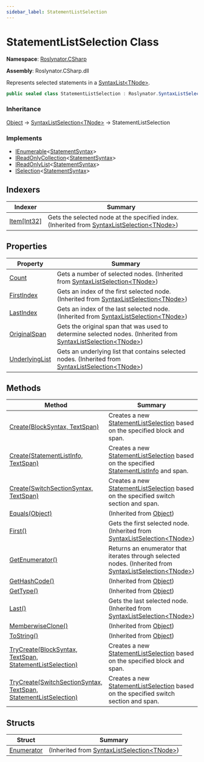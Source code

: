 ```yaml
---
sidebar_label: StatementListSelection
---
```


# StatementListSelection Class

**Namespace**: [Roslynator.CSharp](../index.md)

**Assembly**: Roslynator\.CSharp\.dll

  
Represents selected statements in a [SyntaxList&lt;TNode&gt;](https://docs.microsoft.com/en-us/dotnet/api/microsoft.codeanalysis.syntaxlist-1)\.

```csharp
public sealed class StatementListSelection : Roslynator.SyntaxListSelection<Microsoft.CodeAnalysis.CSharp.Syntax.StatementSyntax>
```

### Inheritance

[Object](https://docs.microsoft.com/en-us/dotnet/api/system.object) &#x2192; [SyntaxListSelection&lt;TNode&gt;](../../SyntaxListSelection-1/index.md) &#x2192; StatementListSelection

### Implements

* [IEnumerable](https://docs.microsoft.com/en-us/dotnet/api/system.collections.generic.ienumerable-1)&lt;[StatementSyntax](https://docs.microsoft.com/en-us/dotnet/api/microsoft.codeanalysis.csharp.syntax.statementsyntax)&gt;
* [IReadOnlyCollection](https://docs.microsoft.com/en-us/dotnet/api/system.collections.generic.ireadonlycollection-1)&lt;[StatementSyntax](https://docs.microsoft.com/en-us/dotnet/api/microsoft.codeanalysis.csharp.syntax.statementsyntax)&gt;
* [IReadOnlyList](https://docs.microsoft.com/en-us/dotnet/api/system.collections.generic.ireadonlylist-1)&lt;[StatementSyntax](https://docs.microsoft.com/en-us/dotnet/api/microsoft.codeanalysis.csharp.syntax.statementsyntax)&gt;
* [ISelection](../../ISelection-1/index.md)&lt;[StatementSyntax](https://docs.microsoft.com/en-us/dotnet/api/microsoft.codeanalysis.csharp.syntax.statementsyntax)&gt;

## Indexers

| Indexer | Summary |
| ------- | ------- |
| [Item\[Int32\]](../../SyntaxListSelection-1/Item/index.md) | Gets the selected node at the specified index\. \(Inherited from [SyntaxListSelection&lt;TNode&gt;](../../SyntaxListSelection-1/index.md)\) |

## Properties

| Property | Summary |
| -------- | ------- |
| [Count](../../SyntaxListSelection-1/Count/index.md) | Gets a number of selected nodes\. \(Inherited from [SyntaxListSelection&lt;TNode&gt;](../../SyntaxListSelection-1/index.md)\) |
| [FirstIndex](../../SyntaxListSelection-1/FirstIndex/index.md) | Gets an index of the first selected node\. \(Inherited from [SyntaxListSelection&lt;TNode&gt;](../../SyntaxListSelection-1/index.md)\) |
| [LastIndex](../../SyntaxListSelection-1/LastIndex/index.md) | Gets an index of the last selected node\. \(Inherited from [SyntaxListSelection&lt;TNode&gt;](../../SyntaxListSelection-1/index.md)\) |
| [OriginalSpan](../../SyntaxListSelection-1/OriginalSpan/index.md) | Gets the original span that was used to determine selected nodes\. \(Inherited from [SyntaxListSelection&lt;TNode&gt;](../../SyntaxListSelection-1/index.md)\) |
| [UnderlyingList](../../SyntaxListSelection-1/UnderlyingList/index.md) | Gets an underlying list that contains selected nodes\. \(Inherited from [SyntaxListSelection&lt;TNode&gt;](../../SyntaxListSelection-1/index.md)\) |

## Methods

| Method | Summary |
| ------ | ------- |
| [Create(BlockSyntax, TextSpan)](Create/index.md#Roslynator_CSharp_StatementListSelection_Create_Microsoft_CodeAnalysis_CSharp_Syntax_BlockSyntax_Microsoft_CodeAnalysis_Text_TextSpan_) | Creates a new [StatementListSelection](./index.md) based on the specified block and span\. |
| [Create(StatementListInfo, TextSpan)](Create/index.md#Roslynator_CSharp_StatementListSelection_Create_Roslynator_CSharp_Syntax_StatementListInfo__Microsoft_CodeAnalysis_Text_TextSpan_) | Creates a new [StatementListSelection](./index.md) based on the specified [StatementListInfo](../Syntax/StatementListInfo/index.md) and span\. |
| [Create(SwitchSectionSyntax, TextSpan)](Create/index.md#Roslynator_CSharp_StatementListSelection_Create_Microsoft_CodeAnalysis_CSharp_Syntax_SwitchSectionSyntax_Microsoft_CodeAnalysis_Text_TextSpan_) | Creates a new [StatementListSelection](./index.md) based on the specified switch section and span\. |
| [Equals(Object)](https://docs.microsoft.com/en-us/dotnet/api/system.object.equals) |  \(Inherited from [Object](https://docs.microsoft.com/en-us/dotnet/api/system.object)\) |
| [First()](../../SyntaxListSelection-1/First/index.md) | Gets the first selected node\. \(Inherited from [SyntaxListSelection&lt;TNode&gt;](../../SyntaxListSelection-1/index.md)\) |
| [GetEnumerator()](../../SyntaxListSelection-1/GetEnumerator/index.md) | Returns an enumerator that iterates through selected nodes\. \(Inherited from [SyntaxListSelection&lt;TNode&gt;](../../SyntaxListSelection-1/index.md)\) |
| [GetHashCode()](https://docs.microsoft.com/en-us/dotnet/api/system.object.gethashcode) |  \(Inherited from [Object](https://docs.microsoft.com/en-us/dotnet/api/system.object)\) |
| [GetType()](https://docs.microsoft.com/en-us/dotnet/api/system.object.gettype) |  \(Inherited from [Object](https://docs.microsoft.com/en-us/dotnet/api/system.object)\) |
| [Last()](../../SyntaxListSelection-1/Last/index.md) | Gets the last selected node\. \(Inherited from [SyntaxListSelection&lt;TNode&gt;](../../SyntaxListSelection-1/index.md)\) |
| [MemberwiseClone()](https://docs.microsoft.com/en-us/dotnet/api/system.object.memberwiseclone) |  \(Inherited from [Object](https://docs.microsoft.com/en-us/dotnet/api/system.object)\) |
| [ToString()](https://docs.microsoft.com/en-us/dotnet/api/system.object.tostring) |  \(Inherited from [Object](https://docs.microsoft.com/en-us/dotnet/api/system.object)\) |
| [TryCreate(BlockSyntax, TextSpan, StatementListSelection)](TryCreate/index.md#Roslynator_CSharp_StatementListSelection_TryCreate_Microsoft_CodeAnalysis_CSharp_Syntax_BlockSyntax_Microsoft_CodeAnalysis_Text_TextSpan_Roslynator_CSharp_StatementListSelection__) | Creates a new [StatementListSelection](./index.md) based on the specified block and span\. |
| [TryCreate(SwitchSectionSyntax, TextSpan, StatementListSelection)](TryCreate/index.md#Roslynator_CSharp_StatementListSelection_TryCreate_Microsoft_CodeAnalysis_CSharp_Syntax_SwitchSectionSyntax_Microsoft_CodeAnalysis_Text_TextSpan_Roslynator_CSharp_StatementListSelection__) | Creates a new [StatementListSelection](./index.md) based on the specified switch section and span\. |

## Structs

| Struct | Summary |
| ------ | ------- |
| [Enumerator](../../SyntaxListSelection-1/Enumerator/index.md) |  \(Inherited from [SyntaxListSelection&lt;TNode&gt;](../../SyntaxListSelection-1/index.md)\) |

